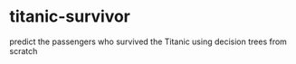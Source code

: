 # titanic-survivor
predict the passengers who survived the Titanic using decision trees from scratch
